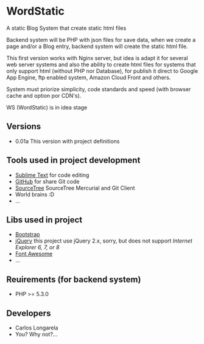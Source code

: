 WordStatic
==========

A static Blog System that create static html files

Backend system will be PHP with json files for save data, when we create a page and/or a Blog entry, backend system will create the static html file.

This first version works with Nginx server, but idea is adapt it for several web server systems and also the ability to create html files for systems that only support html (without PHP nor Database), for publish it direct to Google App Engine, ftp enabled system, Amazon Cloud Front and others.

System must priorize simplicity, code standards and speed (with browser cache and option por CDN's).

WS (WordStatic) is in idea stage

## Versions

+ 0.01a This version with project definitions

## Tools used in project development
+ [Sublime Text](http://www.sublimetext.com/ "Sublime Text") for code editing
+ [GitHub](https://github.com/ "GitHub") for share Git code
+ [SourceTree](http://www.sourcetreeapp.com/ "SourceTree") SourceTree Mercurial and Git Client
+ World brains :D
+ ...

## Libs used in project
+ [Bootstrap](http://getbootstrap.com/ "Bootstrap")
+ [jQuery](http://jquery.com/ "jQuery") this project use jQuery 2.x, sorry, but does not support *Internet Explorer 6, 7, or 8*
+ [Font Awesome](http://fontawesome.io/ "Font Awesome")
+ ...

## Reuirements (for backend system)
+ PHP >= 5.3.0

## Developers
+ Carlos Longarela <carlos at longarela dot eu>
+ You? Why not?...
